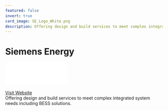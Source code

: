 ```yaml
---
featured: false
invert: true
card_image: SE_Logo_White.png
description: Offering design and build services to meet complex integrated system needs including BESS solutions. 
---
```


# Siemens Energy
<img src="SE_Logo_White.png" alt="Logo" style="max-width: 200px; height: auto;">

<a href="https://www.siemens-energy.com/us/en/home/products-services/solutions-usecase/storage-solutions.html">Visit Website</a>  
Offering design and build services to meet complex integrated system needs including BESS solutions. 
